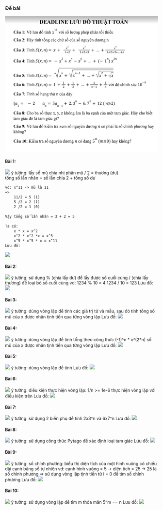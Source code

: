 ### Đề bài
[![](images/luudo/debailuudo.png)](../images/luudo/debailuudo.png "Đề bài lưu đồ")
#### Bài 1:
[![](images/luudo/debailuudo_1.png)](../images/luudo/debailuudo1.png "Bài 1")
ý tưởng: lấy số mũ chia nhị phân
    mũ / 2 = thương (dư)  
    tổng số lần nhân = số lần chia 2 + tổng số dư  

    vd: x^11 -> mũ là 11  
    => 
        11/2 = 5 (1)  
        5 /2 = 2 (1)  
        2 /2 = 1 (0)  

    Vậy tổng số lần nhân = 3 + 2 = 5  

    Ta có:
        x * x = x^2
        x^2 * x^2 *x = x^5
        x^5 * x^5 * x = x^11  
    Lưu đồ:
[![](images/luudo/debailuudo_1.png)](../images/luudo/baigiailuudo1.png "Giải bài 1")

#### Bài 2:
[![](images/luudo/debailuudo_2.png)](../images/luudo/debailuudo2.png "Bài 2")
ý tưởng: sử dụng % (chia lấy dư)  để lấy được số cuối cùng
                 / (chia lấy thương) để loại bỏ số cuối cùng
    vd: 1234 % 10 = 4
        1234 / 10 = 123
    Lưu đồ:
[![](images/luudo/debailuudo_1.png)](../images/luudo/baigiailuudo1.png "Giải bài 2")

#### Bài 3:
[![](images/luudo/debailuudo_3.png)](../images/luudo/debailuudo3.png "Bài 3")
ý tưởng: dùng vòng lặp để tính các giá trị tử và mẫu, sau đó tính tổng
    số mũ của x được nhân tịnh tiến qua từng vòng lặp
    Lưu đồ:
[![](images/luudo/debailuudo_1.png)](../images/luudo/baigiailuudo1.png "Giải bài 3")

#### Bài 4:
[![](images/luudo/debailuudo_4.png)](../images/luudo/debailuudo4.png "Bài 4")
ý tưởng: dùng vòng lặp để tính tổng theo công thức (-1)^n * x^(2*n)
    số mũ của x được nhân tịnh tiến qua từng vòng lặp
    Lưu đồ:
[![](images/luudo/debailuudo_1.png)](../images/luudo/baigiailuudo1.png "Giải bài 4")

#### Bài 5:
[![](images/luudo/debailuudo_5.png)](../images/luudo/debailuudo5.png "Bài 5")
ý tưởng: dùng vòng lặp để tính 
    Lưu đồ:
[![](images/luudo/debailuudo_1.png)](../images/luudo/baigiailuudo1.png "Giải bài 5")

#### Bài 6:
[![](images/luudo/debailuudo_6.png)](../images/luudo/debailuudo6.png "Bài 6")
ý tưởng: điều kiện thực hiện vòng lặp:  1/n >= 1e-6
         thực hiện vòng lặp với điều kiện trên
    Lưu đồ:
[![](images/luudo/debailuudo_1.png)](../images/luudo/baigiailuudo1.png "Giải bài 6")

#### Bài 7:
[![](images/luudo/debailuudo_7.png)](../images/luudo/debailuudo7.png "Bài 7")
ý tưởng: sử dụng 2 biến phụ để tính 2x3^n và 6x7^n
    Lưu đồ:
[![](images/luudo/debailuudo_1.png)](../images/luudo/baigiailuudo1.png "Giải bài 7")

#### Bài 8:
[![](images/luudo/debailuudo_8.png)](../images/luudo/debailuudo8.png "Bài 8")
ý tưởng: sử dụng công thức Pytago để xác định loại tam giác
    Lưu đồ:
[![](images/luudo/debailuudo_1.png)](../images/luudo/baigiailuudo1.png "Giải bài 8")

#### Bài 9:
[![](images/luudo/debailuudo_9.png)](../images/luudo/debailuudo9.png "Bài 9")
ý tưởng: số chính phương: biểu thị diện tích của một hình vuông có chiều dài cạnh bằng số tự nhiên
    vd: cạnh hình vuông = 5 -> diện tích = 25 -> 25 là số chính phương
    => sử dụng vòng lặp tịnh tiến từ i = 0 để tìm số chính phương
    Lưu đồ:
[![](images/luudo/debailuudo_1.png)](../images/luudo/baigiailuudo1.png "Giải bài 9")

#### Bài 10:
[![](images/luudo/debailuudo_10.png)](../images/luudo/debailuudo10.png "Bài 10")
ý tưởng: sử dụng vòng lặp để tìm m thỏa mãn 5^m == n
    Lưu đồ:
[![](images/luudo/debailuudo_1.png)](../images/luudo/baigiailuudo1.png "Giải bài 10")
